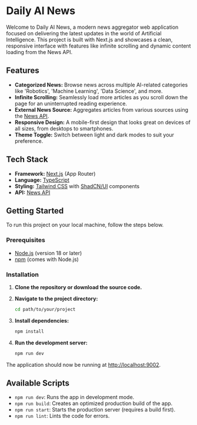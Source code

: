 # Daily AI News

Welcome to Daily AI News, a modern news aggregator web application focused on delivering the latest updates in the world of Artificial Intelligence. This project is built with Next.js and showcases a clean, responsive interface with features like infinite scrolling and dynamic content loading from the News API.

## Features

- **Categorized News:** Browse news across multiple AI-related categories like 'Robotics', 'Machine Learning', 'Data Science', and more.
- **Infinite Scrolling:** Seamlessly load more articles as you scroll down the page for an uninterrupted reading experience.
- **External News Source:** Aggregates articles from various sources using the [News API](https://newsapi.org/).
- **Responsive Design:** A mobile-first design that looks great on devices of all sizes, from desktops to smartphones.
- **Theme Toggle:** Switch between light and dark modes to suit your preference.

## Tech Stack

- **Framework:** [Next.js](https://nextjs.org/) (App Router)
- **Language:** [TypeScript](https://www.typescriptlang.org/)
- **Styling:** [Tailwind CSS](https://tailwindcss.com/) with [ShadCN/UI](https://ui.shadcn.com/) components
- **API:** [News API](https://newsapi.org/)

## Getting Started

To run this project on your local machine, follow the steps below.

### Prerequisites

- [Node.js](https://nodejs.org/en) (version 18 or later)
- [npm](https://www.npmjs.com/) (comes with Node.js)

### Installation

1.  **Clone the repository or download the source code.**

2.  **Navigate to the project directory:**
    ```bash
    cd path/to/your/project
    ```

3.  **Install dependencies:**
    ```bash
    npm install
    ```

4.  **Run the development server:**
    ```bash
    npm run dev
    ```

The application should now be running at [http://localhost:9002](http://localhost:9002).

## Available Scripts

- `npm run dev`: Runs the app in development mode.
- `npm run build`: Creates an optimized production build of the app.
- `npm run start`: Starts the production server (requires a build first).
- `npm run lint`: Lints the code for errors.
